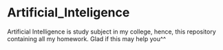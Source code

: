 # Artificial_Inteligence
Artificial Intelligence is study subject in my college, hence, this repository containing all my homework. Glad if this may help you^^
